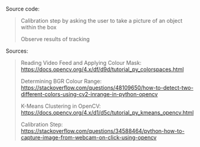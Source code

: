 Source code:
 
 >Calibration step by asking the user to take a picture of an object within the box
 >
 >Observe results of tracking
 
Sources:
>Reading Video Feed and Applying Colour Mask: https://docs.opencv.org/4.x/df/d9d/tutorial_py_colorspaces.html
>
>Determining BGR Colour Range: https://stackoverflow.com/questions/48109650/how-to-detect-two-different-colors-using-cv2-inrange-in-python-opencv
>
>K-Means Clustering in OpenCV: https://docs.opencv.org/4.x/d1/d5c/tutorial_py_kmeans_opencv.html
>
>Calibration Step: https://stackoverflow.com/questions/34588464/python-how-to-capture-image-from-webcam-on-click-using-opencv
